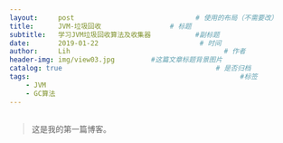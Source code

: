 ```yaml
---
layout:     post   			                  # 使用的布局（不需要改）
title:      JVM-垃圾回收                 # 标题 
subtitle:   学习JVM垃圾回收算法及收集器           #副标题
date:       2019-01-22 				           # 时间
author:     Lih 						             # 作者
header-img: img/view03.jpg 	       #这篇文章标题背景图片
catalog: true 						               # 是否归档
tags:								                     #标签
    - JVM
    - GC算法
---
```


##  
>这是我的第一篇博客。
